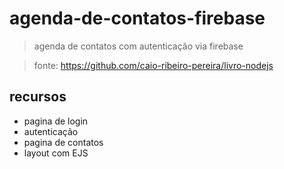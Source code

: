 # agenda-de-contatos-firebase

> agenda de contatos com autenticação via firebase

> fonte: https://github.com/caio-ribeiro-pereira/livro-nodejs

## recursos

* pagina de login
* autenticação
* pagina de contatos
* layout com EJS
